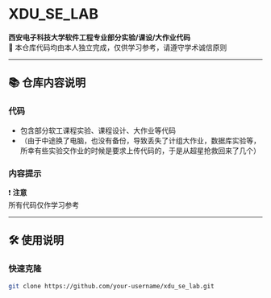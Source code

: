 # XDU_SE_LAB

**西安电子科技大学软件工程专业部分实验/课设/大作业代码**  
📂 本仓库代码均由本人独立完成，仅供学习参考，请遵守学术诚信原则

---

## 📚 仓库内容说明

### 代码
- 包含部分软工课程实验、课程设计、大作业等代码
- （由于中途换了电脑，也没有备份，导致丢失了计组大作业，数据库实验等，所幸有些实验交作业的时候是要求上传代码的，于是从超星抢救回来了几个）

### 内容提示
❗ **注意**  
所有代码仅作学习参考

---

## 🛠 使用说明

### 快速克隆
```bash
git clone https://github.com/your-username/xdu_se_lab.git